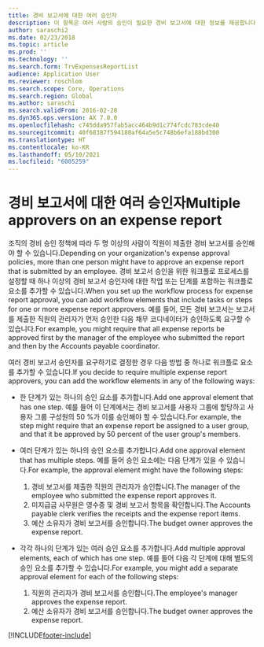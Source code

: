 ```yaml
---
title: 경비 보고서에 대한 여러 승인자
description: 이 항목은 여러 사람의 승인이 필요한 경비 보고서에 대한 정보를 제공합니다.
author: saraschi2
ms.date: 02/23/2018
ms.topic: article
ms.prod: ''
ms.technology: ''
ms.search.form: TrvExpensesReportList
audience: Application User
ms.reviewer: roschlom
ms.search.scope: Core, Operations
ms.search.region: Global
ms.author: saraschi
ms.search.validFrom: 2016-02-28
ms.dyn365.ops.version: AX 7.0.0
ms.openlocfilehash: c745dda957fab5acc464b9d1c774fcdc783cde40
ms.sourcegitcommit: 40f68387f594180af64a5e5c748b6efa188bd300
ms.translationtype: HT
ms.contentlocale: ko-KR
ms.lasthandoff: 05/10/2021
ms.locfileid: "6005259"
---
```

# <a name="multiple-approvers-on-an-expense-report"></a><span data-ttu-id="c28e9-103">경비 보고서에 대한 여러 승인자</span><span class="sxs-lookup"><span data-stu-id="c28e9-103">Multiple approvers on an expense report</span></span>

<span data-ttu-id="c28e9-104">조직의 경비 승인 정책에 따라 두 명 이상의 사람이 직원이 제출한 경비 보고서를 승인해야 할 수 있습니다.</span><span class="sxs-lookup"><span data-stu-id="c28e9-104">Depending on your organization's expense approval policies, more than one person might have to approve an expense report that is submitted by an employee.</span></span> <span data-ttu-id="c28e9-105">경비 보고서 승인을 위한 워크플로 프로세스를 설정할 때 하나 이상의 경비 보고서 승인자에 대한 작업 또는 단계를 포함하는 워크플로 요소를 추가할 수 있습니다.</span><span class="sxs-lookup"><span data-stu-id="c28e9-105">When you set up the workflow process for expense report approval, you can add workflow elements that include tasks or steps for one or more expense report approvers.</span></span> <span data-ttu-id="c28e9-106">예를 들어, 모든 경비 보고서는 보고서를 제출한 직원의 관리자가 먼저 승인한 다음 채무 코디네이터가 승인하도록 요구할 수 있습니다.</span><span class="sxs-lookup"><span data-stu-id="c28e9-106">For example, you might require that all expense reports be approved first by the manager of the employee who submitted the report and then by the Accounts payable coordinator.</span></span>

<span data-ttu-id="c28e9-107">여러 경비 보고서 승인자를 요구하기로 결정한 경우 다음 방법 중 하나로 워크플로 요소를 추가할 수 있습니다.</span><span class="sxs-lookup"><span data-stu-id="c28e9-107">If you decide to require multiple expense report approvers, you can add the workflow elements in any of the following ways:</span></span>

- <span data-ttu-id="c28e9-108">한 단계가 있는 하나의 승인 요소를 추가합니다.</span><span class="sxs-lookup"><span data-stu-id="c28e9-108">Add one approval element that has one step.</span></span> <span data-ttu-id="c28e9-109">예를 들어 이 단계에서는 경비 보고서를 사용자 그룹에 할당하고 사용자 그룹 구성원의 50 %가 이를 승인해야 할 수 있습니다.</span><span class="sxs-lookup"><span data-stu-id="c28e9-109">For example, the step might require that an expense report be assigned to a user group, and that it be approved by 50 percent of the user group's members.</span></span>
- <span data-ttu-id="c28e9-110">여러 단계가 있는 하나의 승인 요소를 추가합니다.</span><span class="sxs-lookup"><span data-stu-id="c28e9-110">Add one approval element that has multiple steps.</span></span> <span data-ttu-id="c28e9-111">예를 들어 승인 요소에는 다음 단계가 있을 수 있습니다.</span><span class="sxs-lookup"><span data-stu-id="c28e9-111">For example, the approval element might have the following steps:</span></span>

    1. <span data-ttu-id="c28e9-112">경비 보고서를 제출한 직원의 관리자가 승인합니다.</span><span class="sxs-lookup"><span data-stu-id="c28e9-112">The manager of the employee who submitted the expense report approves it.</span></span>
    2. <span data-ttu-id="c28e9-113">미지급금 사무원은 영수증 및 경비 보고서 항목을 확인합니다.</span><span class="sxs-lookup"><span data-stu-id="c28e9-113">The Accounts payable clerk verifies the receipts and the expense report items.</span></span>
    3. <span data-ttu-id="c28e9-114">예산 소유자가 경비 보고서를 승인합니다.</span><span class="sxs-lookup"><span data-stu-id="c28e9-114">The budget owner approves the expense report.</span></span>

- <span data-ttu-id="c28e9-115">각각 하나의 단계가 있는 여러 승인 요소를 추가합니다.</span><span class="sxs-lookup"><span data-stu-id="c28e9-115">Add multiple approval elements, each of which has one step.</span></span> <span data-ttu-id="c28e9-116">예를 들어 다음 각 단계에 대해 별도의 승인 요소를 추가할 수 있습니다.</span><span class="sxs-lookup"><span data-stu-id="c28e9-116">For example, you might add a separate approval element for each of the following steps:</span></span>

    1. <span data-ttu-id="c28e9-117">직원의 관리자가 경비 보고서를 승인합니다.</span><span class="sxs-lookup"><span data-stu-id="c28e9-117">The employee's manager approves the expense report.</span></span>
    2. <span data-ttu-id="c28e9-118">예산 소유자가 경비 보고서를 승인합니다.</span><span class="sxs-lookup"><span data-stu-id="c28e9-118">The budget owner approves the expense report.</span></span>


[!INCLUDE[footer-include](../includes/footer-banner.md)]